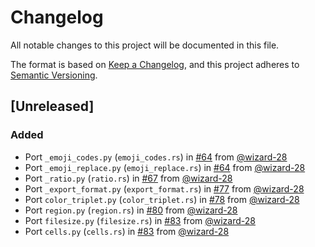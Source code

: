# Changelog

All notable changes to this project will be documented in this file.

The format is based on [Keep a Changelog](https://keepachangelog.com/en/1.1.0/),
and this project adheres to [Semantic Versioning](https://semver.org/spec/v2.0.0.html).

## [Unreleased]

### Added

- Port `_emoji_codes.py` (`emoji_codes.rs`) in [#64](https://github.com/wizard-28/wealthy/pull/64) from [@wizard-28](https://github.com/wizard-28)
- Port `_emoji_replace.py` (`emoji_replace.rs`) in [#64](https://github.com/wizard-28/wealthy/pull/64) from [@wizard-28](https://github.com/wizard-28)
- Port `_ratio.py` (`ratio.rs`) in [#67](https://github.com/wizard-28/wealthy/pull/67) from [@wizard-28](https://github.com/wizard-28)
- Port `_export_format.py` (`export_format.rs`) in [#77](https://github.com/wizard-28/wealthy/pull/77) from [@wizard-28](https://github.com/wizard-28)
- Port `color_triplet.py` (`color_triplet.rs`) in [#78](https://github.com/wizard-28/wealthy/pull/78) from [@wizard-28](https://github.com/wizard-28)
- Port `region.py` (`region.rs`) in [#80](https://github.com/wizard-28/wealthy/pull/80) from [@wizard-28](https://github.com/wizard-28)
- Port `filesize.py` (`filesize.rs`) in [#83](https://github.com/wizard-28/wealthy/pull/83) from [@wizard-28](https://github.com/wizard-28)
- Port `cells.py` (`cells.rs`) in [#83](https://github.com/wizard-28/wealthy/pull/89) from [@wizard-28](https://github.com/wizard-28)
